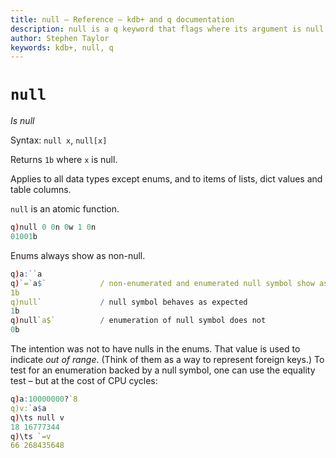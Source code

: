 ```yaml
---
title: null – Reference – kdb+ and q documentation
description: null is a q keyword that flags where its argument is null.
author: Stephen Taylor
keywords: kdb+, null, q
---
```

# `null`





_Is null_

Syntax: `null x`, `null[x]`

Returns `1b` where `x` is null.

Applies to all data types except enums, and to items of lists, dict values and table columns.

`null` is an atomic function.

```q
q)null 0 0n 0w 1 0n
01001b
```

Enums always show as non-null.

```q
q)a:``a
q)`=`a$`            / non-enumerated and enumerated null symbol show as equivalent
1b
q)null`             / null symbol behaves as expected
1b
q)null`a$`          / enumeration of null symbol does not
0b
```

The intention was not to have nulls in the enums. That value is used to indicate _out of range_. (Think of them as a way to represent foreign keys.) To test for an enumeration backed by a null symbol, one can use the equality test – but at the cost of CPU cycles:

```q
q)a:10000000?`8
q)v:`a$a
q)\ts null v
18 16777344
q)\ts `=v
66 268435648
```


